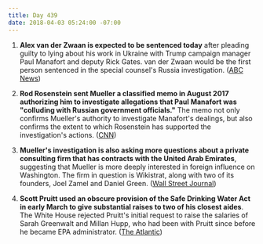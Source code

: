 ```yaml
---
title: Day 439
date: 2018-04-03 05:24:00 -07:00
---
```


1. **Alex van der Zwaan is expected to be sentenced today** after pleading guilty to lying about his work in Ukraine with Trump campaign manager Paul Manafort and deputy Rick Gates. van der Zwaan would be the first person sentenced in the special counsel's Russia investigation. ([ABC News](http://abcnews.go.com/Politics/court-poised-hand-1st-sentence-mueller-probe/story?id=54190424))

2. **Rod Rosenstein sent Mueller a classified memo in August 2017 authorizing him to investigate allegations that Paul Manafort was "colluding with Russian government officials."** The memo not only confirms Mueller's authority to investigate Manafort's dealings, but also confirms the extent to which Rosenstein has supported the investigation's actions. ([CNN](https://www.cnn.com/2018/04/03/politics/mueller-manafort-rosenstein-memo/index.html))

3. **Mueller's investigation is also asking more questions about a private consulting firm that has contracts with the United Arab Emirates**, suggesting that Mueller is more deeply interested in foreign influence on Washington. The firm in question is Wikistrat, along with two of its founders, Joel Zamel and Daniel Green. ([Wall Street Journal](https://www.wsj.com/articles/mueller-probe-into-u-a-e-influence-broadens-1522718922))

4. **Scott Pruitt used an obscure provision of the Safe Drinking Water Act in early March to give substantial raises to two of his closest aides**. The White House rejected Pruitt's initial request to raise the salaries of Sarah Greenwalt and Millan Hupp, who had been with Pruitt since before he became EPA administrator. ([The Atlantic](https://www.theatlantic.com/politics/archive/2018/04/pruitt-epa/557123/))